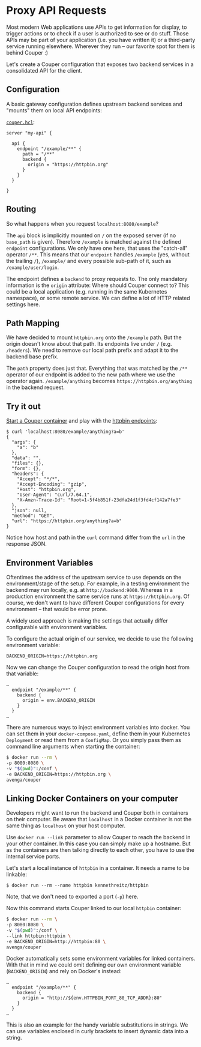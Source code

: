 # Proxy API Requests

Most modern Web applications use APIs to get information for display, to
trigger actions or to check if a user is authorized to see or do
stuff. Those APIs may be part of your application (i.e. you have
written it) or a third-party service running elsewhere. Wherever they
run – our favorite spot for them is behind Couper :)

Let's create a Couper configuration that exposes two backend services
in a consolidated API for the client.

## Configuration

A basic gateway configuration defines upstream backend services and
"mounts" them on local API endpoints:

[`couper.hcl`](couper.hcl):

```hcl
server "my-api" {

  api {
    endpoint "/example/**" {
      path = "/**"
      backend {
        origin = "https://httpbin.org"
      }
    }
  }
  
}
```

## Routing

So what happens when you request `localhost:8080/example`?

The `api` block is implicitly mounted on `/` on the exposed server
(if no `base_path` is given). Therefore `/example` is matched against
the defined `endpoint` configurations. We only have one here, that
uses the "catch-all" operator `/**`. This means that our `endpoint`
handles `/example` (yes, without the trailing `/`), `/example/` and
every possible sub-path of it, such as `/example/user/login`.

The endpoint defines a `backend` to proxy requests to. The only
mandatory information is the `origin` attribute: Where should Couper
connect to? This could be a local application (e.g. running in the same
Kubernetes namespace), or some remote service. We can define a lot of
HTTP related settings here.

## Path Mapping

We have decided to mount `httpbin.org` onto the `/example` path. But
the origin doesn't know about that path. Its endpoints live under
`/` (e.g. `/headers`). We need to remove our local path prefix and adapt it to
the backend base prefix.

The `path` property does just that. Everything that was matched by
the `/**` operator of our endpoint is added to the new path where we
use the operator again. `/example/anything` becomes
`https://httpbin.org/anything` in the backend request.

## Try it out

[Start a Couper container](/README.md#getting-started) and play with the [httpbin endpoints](https://httpbin.org/):

```
$ curl 'localhost:8080/example/anything?a=b'
{
  "args": {
    "a": "b"
  }, 
  "data": "", 
  "files": {}, 
  "form": {}, 
  "headers": {
    "Accept": "*/*", 
    "Accept-Encoding": "gzip", 
    "Host": "httpbin.org", 
    "User-Agent": "curl/7.64.1", 
    "X-Amzn-Trace-Id": "Root=1-5f4b851f-23dfa24d1f3fd4cf142a7fe3"
  }, 
  "json": null, 
  "method": "GET", 
  "url": "https://httpbin.org/anything?a=b"
}
```

Notice how host and path in the `curl` command differ from the `url` in the response JSON.


## Environment Variables

Oftentimes the address of the upstream service to use depends on the
environment/stage of the setup. For example, in a testing environment
the backend may run locally, e.g. at `http://backend:9000`. Whereas in a
production environment the same service runs at
`https://httpbin.org`. Of course, we don't want to have different
Couper configurations for every environment – that would be error
prone.

A widely used approach is making the settings that actually differ
configurable with environment variables.

To configure the actual origin of our service, we decide to use the following environment variable:

```
BACKEND_ORIGIN=https://httpbin.org
```

Now we can change the Couper configuration to read the origin host from that variable:

```hcl
…
  endpoint "/example/**" {
    backend {
      origin = env.BACKEND_ORIGIN
    }
  }
…
```

There are numerous ways to inject environment variables into docker.
You can set them in your `docker-compose.yaml`, define them in your
Kubernetes `Deployment` or read them from a `ConfigMap`.
Or you simply pass them as command line arguments when starting the container:

```sh
$ docker run --rm \
-p 8080:8080 \
-v "$(pwd)":/conf \
-e BACKEND_ORIGIN=https://httpbin.org \
avenga/couper
```

## Linking Docker Containers on your computer

Developers might want to run the backend and Couper both in
containers on their computer. Be aware that `localhost` in a Docker
container is not the same thing as `localhost` on your host computer.

Use `docker run --link` parameter to allow Couper to reach the
backend in your other container. In this case you can simply make up
a hostname. But as the containers are then
talking directly to each other, you have to use the internal service
ports.

Let's start a local instance of `httpbin` in a container. It needs a
name to be linkable:

```
$ docker run --rm --name httpbin kennethreitz/httpbin
```

Note, that we don't need to exported a port (`-p`) here.

Now this command starts Couper linked to our local `httpbin` container:

```sh
$ docker run --rm \
-p 8080:8080 \
-v "$(pwd)":/conf \
--link httpbin:httpbin \
-e BACKEND_ORIGIN=http://httpbin:80 \
avenga/couper
```

Docker automatically sets some environment variables for linked
containers. With that in mind we could omit defining our own
environment variable (`BACKEND_ORIGIN`) and rely on Docker's instead:

```hcl
…
  endpoint "/example/**" {
    backend {
      origin = "http://${env.HTTPBIN_PORT_80_TCP_ADDR}:80"
    }
  }
…
```

This is also an example for the handy variable substitutions in
strings. We can use variables enclosed in curly brackets to insert
dynamic data into a string.
